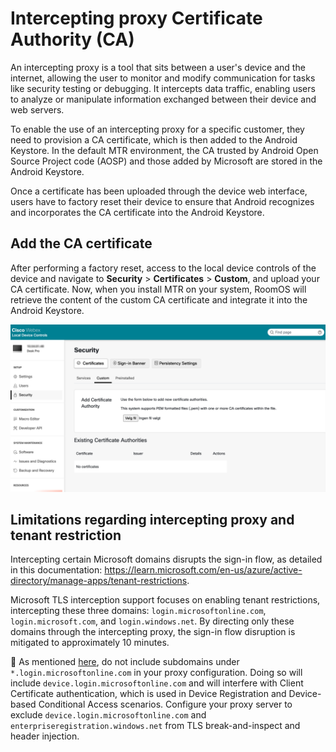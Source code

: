 # Intercepting proxy Certificate Authority (CA)

An intercepting proxy is a tool that sits between a user's device and the internet, allowing the user to monitor and modify communication for tasks like security testing or debugging. It intercepts data traffic, enabling users to analyze or manipulate information exchanged between their device and web servers.

To enable the use of an intercepting proxy for a specific customer, they need to provision a CA certificate, which is then added to the Android Keystore. In the default MTR environment, the CA trusted by Android Open Source Project code (AOSP) and those added by Microsoft are stored in the Android Keystore.

Once a certificate has been uploaded through the device web interface, users have to factory reset their device to ensure that Android recognizes and incorporates the CA certificate into the Android Keystore.

## Add the CA certificate

After performing a factory reset, access to the local device controls of the device and navigate to **Security** > **Certificates** > **Custom**, and upload your CA certificate. Now, when you install MTR on your system, RoomOS will retrieve the content of the custom CA certificate and integrate it into the Android Keystore. 

<img src="/doc/images/MTR/UploadCertificates.png" style="width: 700px" />

## Limitations regarding intercepting proxy and tenant restriction 

Intercepting certain Microsoft domains disrupts the sign-in flow, as detailed in this documentation: https://learn.microsoft.com/en-us/azure/active-directory/manage-apps/tenant-restrictions.

Microsoft TLS interception support focuses on enabling tenant restrictions, intercepting these three domains: `login.microsoftonline.com`, `login.microsoft.com`, and `login.windows.net`. By directing only these domains through the intercepting proxy, the sign-in flow disruption is mitigated to approximately 10 minutes.

📝 As mentioned [here](https://learn.microsoft.com/en-us/entra/identity/enterprise-apps/tenant-restrictions), do not include subdomains under `*.login.microsoftonline.com` in your proxy configuration. Doing so will include `device.login.microsoftonline.com` and will interfere with Client Certificate authentication, which is used in Device Registration and Device-based Conditional Access scenarios. Configure your proxy server to exclude `device.login.microsoftonline.com` and `enterpriseregistration.windows.net` from TLS break-and-inspect and header injection.
